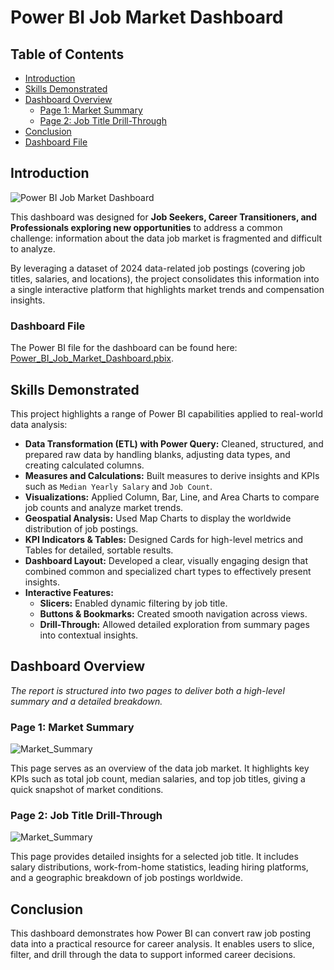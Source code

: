 # Power BI Job Market Dashboard

## Table of Contents
- [Introduction](#introduction)  
- [Skills Demonstrated](#skills-demonstrated)  
- [Dashboard Overview](#dashboard-overview)  
  - [Page 1: Market Summary](#page-1-market-summary)  
  - [Page 2: Job Title Drill-Through](#page-2-job-title-drill-through)  
- [Conclusion](#conclusion)  
- [Dashboard File](#dashboard-file)  

## Introduction

![Power BI Job Market Dashboard](/images/Power_BI_Job_Market_Dashboard.gif) 

This dashboard was designed for **Job Seekers, Career Transitioners, and Professionals exploring new opportunities** to address a common challenge: information about the data job market is fragmented and difficult to analyze. 

By leveraging a dataset of 2024 data-related job postings (covering job titles, salaries, and locations), the project consolidates this information into a single interactive platform that highlights market trends and compensation insights.

### Dashboard File
The Power BI file for the dashboard can be found here: [Power_BI_Job_Market_Dashboard.pbix](Power_BI_Job_Market_Dashboard.pbix).  

## Skills Demonstrated

This project highlights a range of Power BI capabilities applied to real-world data analysis:

- **Data Transformation (ETL) with Power Query:** Cleaned, structured, and prepared raw data by handling blanks, adjusting data types, and creating calculated columns.  
- **Measures and Calculations:** Built measures to derive insights and KPIs such as `Median Yearly Salary` and `Job Count`.  
- **Visualizations:** Applied Column, Bar, Line, and Area Charts to compare job counts and analyze market trends.  
- **Geospatial Analysis:** Used Map Charts to display the worldwide distribution of job postings.  
- **KPI Indicators & Tables:** Designed Cards for high-level metrics and Tables for detailed, sortable results.  
- **Dashboard Layout:** Developed a clear, visually engaging design that combined common and specialized chart types to effectively present insights.  
- **Interactive Features:**  
  - **Slicers:** Enabled dynamic filtering by job title.  
  - **Buttons & Bookmarks:** Created smooth navigation across views.  
  - **Drill-Through:** Allowed detailed exploration from summary pages into contextual insights.  

## Dashboard Overview

*The report is structured into two pages to deliver both a high-level summary and a detailed breakdown.*

### Page 1: Market Summary

![Market_Summary](/images/Market_Summary.gif) 


This page serves as an overview of the data job market. It highlights key KPIs such as total job count, median salaries, and top job titles, giving a quick snapshot of market conditions.  

### Page 2: Job Title Drill-Through

![Market_Summary](/images/Job_Title_Drill_Through.gif) 

This page provides detailed insights for a selected job title. It includes salary distributions, work-from-home statistics, leading hiring platforms, and a geographic breakdown of job postings worldwide.  

## Conclusion

This dashboard demonstrates how Power BI can convert raw job posting data into a practical resource for career analysis. It enables users to slice, filter, and drill through the data to support informed career decisions.  


